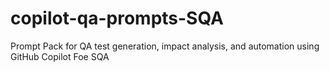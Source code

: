 # copilot-qa-prompts-SQA
 Prompt Pack for QA test generation, impact analysis, and automation using GitHub Copilot Foe SQA
